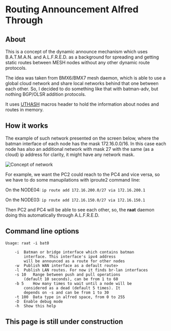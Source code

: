 # Routing Announcement Alfred Through

## About

This is a concept of the dynamic announce mechanism which uses B.A.T.M.A.N. and A.L.F.R.E.D. as a background for spreading and getting static routes between MESH nodes without any other dynamic route protocols.

The idea was taken from BMX6/BMX7 mesh daemon, which is able to use a global cloud network and share local networks behind that one between each other. So, I decided to do something like that with batman-adv, but nothing BGP/OLSR addition protocols.

It uses [UTHASH](https://troydhanson.github.io/uthash/) macros header to hold the information about nodes and routes in memory.

## How it works

The example of such network presented on the screen below, where the batman interface of each node has the mask 172.16.0.0/16. In this case each node has also an additional network with mask 27 with the same (as a cloud) ip address for clarity, it might have any network mask.

![Concept of network](https://github.com/nickbash11/raat/blob/master/raat-network.png)


For example, we want the PC2 could reach to the PC4 and vice versa, so we have to do some manupilations with iproute2 command line:

On the NODE04:
```ip route add 172.16.200.0/27 via 172.16.200.1```

On the NODE03:
```ip route add 172.16.150.0/27 via 172.16.150.1```

Then PC2 and PC4 will be able to see each other, so, the **raat** daemon doing this automatically through A.L.F.R.E.D.

## Command line options

```
Usage: raat -i bat0

	-i	Batman or bridge interface which contains batman
		interface. This interface's ipv4 address
		will be announced as a route for other nodes 
	-w	Publish WAN interface as a default route>
	-l	Publish LAN routes. For now it finds br-lan interfaces
	-s 10	Range between push and pull operations
		(default 10 seconds), can be from 1 to 60
	-b 5	How many times to wait until a node will be
		considered as a dead (default 5 times). It
		depends on -s and can be from 1 to 30
	-t 100	Data type in alfred space, from 0 to 255
	-D	Enable debug mode
	-h	Show this help
```

## This page is still under construction
